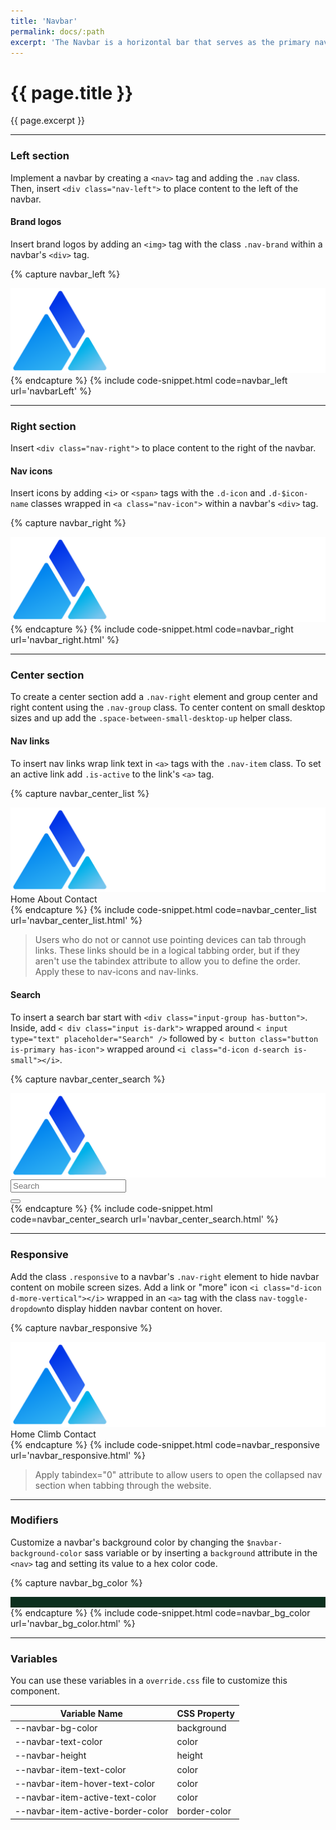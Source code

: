 ```yaml
---
title: 'Navbar'
permalink: docs/:path
excerpt: 'The Navbar is a horizontal bar that serves as the primary navigation for your product or site. Denali&#39;s navbar is versatile and responsive. It can contain a variety of elements including logos, links, icons, and search fields.'
---
```


# {{ page.title }}
{{ page.excerpt }}


***


### Left section
Implement a navbar by creating a `<nav>` tag and adding the `.nav` class. Then, insert `<div class="nav-left">` to place content to the left of the navbar.  

#### Brand logos
Insert brand logos by adding an `<img>` tag with the class `.nav-brand` within a navbar&#39;s `<div>` tag.

{% capture navbar_left %}
<nav class="nav">
  <div class="nav-left">
    <img class="nav-brand" src="/assets/images/denali-logo.png"/>
  </div>
</nav>
{% endcapture %}
{% include  code-snippet.html code=navbar_left url='navbarLeft' %}


***


### Right section
Insert `<div class="nav-right">` to place content to the right of the navbar.

#### Nav icons
Insert icons by adding `<i>` or `<span>` tags with the `.d-icon` and `.d-$icon-name` classes wrapped in `<a class="nav-icon">` within a navbar&#39;s `<div>` tag.

{% capture navbar_right %} 
<nav class="nav">
<div class="nav-left">
<img class="nav-brand" src="/assets/images/denali-logo.png" alt="" />
</div>
<div class="nav-right">
<a class="nav-icon"><i class="d-icon d-dashboard"></i></a>
<a class="nav-icon"><i class="d-icon d-menu-dialpad"></i></a>
<a class="nav-icon"><i class="d-icon d-user-profile-circle"></i></a>
</div>
</nav>
 {% endcapture %}
{% include code-snippet.html code=navbar_right url='navbar_right.html' %}


***


### Center section
To create a center section add a `.nav-right` element and group center and right content using the `.nav-group` class. To center content on small desktop sizes and up add the `.space-between-small-desktop-up` helper class.

#### Nav links
To insert nav links wrap link text in `<a>` tags with the `.nav-item` class. To set an active link add `.is-active` to the link&#39;s `<a>` tag.

{% capture navbar_center_list %} 
<nav class="nav">
  <div class="nav-left">
    <img class="nav-brand" src="/assets/images/denali-logo.png" alt="" />
  </div>
  <div class="nav-right space-between-small-desktop-up">
    <div class="nav-group">
      <a class="nav-item is-active">Home</a>
      <a class="nav-item">About</a>
      <a class="nav-item">Contact</a>
    </div>
    <div class="nav-group">
      <a class="nav-icon"><i class="d-icon d-dashboard"></i><span class="nav-icon-text"></span></a>
      <a class="nav-icon"><i class="d-icon d-menu-dialpad"></i><span class="nav-icon-text"></span></a>
      <a class="nav-icon"><i class="d-icon d-user-profile-circle"></i><span class="nav-icon-text"></span></a>
    </div>
  </div>
</nav>
 {% endcapture %}
{% include code-snippet.html code=navbar_center_list url='navbar_center_list.html' %}

<blockquote class="accessible">Users who do not or cannot use pointing devices can tab through links. These links should be in a logical tabbing order, but if they aren't use the <span class="chips has-bg-grey-100 is-red-500 is-mono">tabindex</span> attribute to allow you to define the order. Apply these to nav-icons and nav-links.</blockquote>

#### Search
To insert a search bar start with `<div class="input-group has-button">`. Inside, add `< div class="input is-dark">` wrapped around `< input type="text" placeholder="Search" />` followed by `< button class="button is-primary has-icon">` wrapped around  `<i class="d-icon d-search is-small"></i>`.


{% capture navbar_center_search %} 
<nav class="nav">
  <div class="nav-left">
    <img class="nav-brand" src="/assets/images/denali-logo.png" alt="" />
  </div>
  <div class="nav-right">
    <div class="nav-group">
      <div class="input-group has-button">
        <div class="input is-inverse">
          <input type="text" placeholder="Search" />
        </div>
        <button class="button is-solid has-icon">
          <i class="d-icon d-search is-small"></i>
        </button>
      </div>
    </div>
    <div class="nav-group">
      <a class="nav-icon"><i class="d-icon d-dashboard"></i><span class="nav-icon-text"></span></a>
      <a class="nav-icon"><i class="d-icon d-menu-dialpad"></i><span class="nav-icon-text"></span></a>
      <a class="nav-icon"><i class="d-icon d-user-profile-circle"></i><span class="nav-icon-text"></span></a>
    </div>
  </div>
</nav>
 {% endcapture %}
{% include code-snippet.html code=navbar_center_search url='navbar_center_search.html' %}


***


### Responsive
Add the class `.responsive` to a navbar's `.nav-right` element to hide navbar content on mobile screen sizes. Add a link or "more" icon `<i class="d-icon d-more-vertical"></i>` wrapped in an `<a>` tag with the class `nav-toggle-dropdown`to display hidden navbar content on hover.

{% capture navbar_responsive %} 
<nav class="nav">
  <div class="nav-left">
    <img class="nav-brand" src="/assets/images/denali-logo.png" alt=""></img>
  </div>
  <a class="nav-icon nav-toggle-dropdown"><i class="d-icon d-more-vertical"></i></a>
  <div class="nav-right responsive">
    <a class="nav-item is-active">Home</a>
    <a class="nav-item">Climb</a>
    <a class="nav-item">Contact</a>
    <a class="nav-icon"><i class="d-icon d-dashboard"></i></a>
    <a class="nav-icon"><i class="d-icon d-menu-dialpad"></i></a>
    <a class="nav-icon"><i class="d-icon d-user-profile-circle"></i></a>
  </div>
</nav>
 {% endcapture %}
{% include code-snippet.html code=navbar_responsive url='navbar_responsive.html' %}

<blockquote class="accessible">Apply <span class="chips has-bg-grey-100 is-red-500 is-mono">tabindex="0"</span> attribute to allow users to open the collapsed nav section when tabbing through the website.</blockquote>

***


### Modifiers
Customize a navbar&#39;s background color by changing the `$navbar-background-color` sass variable or by inserting a `background` attribute in the `<nav>` tag and setting its value to a hex color code.

{% capture navbar_bg_color %} 
<nav class="nav" style="background:#0C301E;">
<div class="nav-left">
<img class="nav-brand" src="/assets/images/paas-logo.png" alt="" />
</div>
<div class="nav-right">
<a class="nav-icon"><i class="d-icon d-dashboard"></i></a>
<a class="nav-icon"><i class="d-icon d-menu-dialpad"></i></a>
<a class="nav-icon"><i class="d-icon d-user-profile-circle"></i></a>
</div>
</nav>
 {% endcapture %}
{% include code-snippet.html code=navbar_bg_color url='navbar_bg_color.html' %}


***


### Variables
You can use these variables in a `override.css` file to customize this component.

|Variable Name|CSS Property|
| - | - |
|--navbar-bg-color| background|
|--navbar-text-color| color|
|--navbar-height| height|
|--navbar-item-text-color| color|
|--navbar-item-hover-text-color| color|
|--navbar-item-active-text-color| color|
|--navbar-item-active-border-color| border-color|
